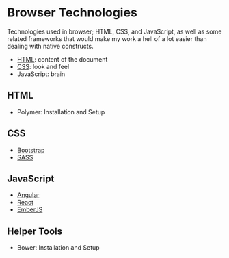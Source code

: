 # Browser Technologies
Technologies used in browser; HTML, CSS, and JavaScript, as well as some related frameworks that would make my work a hell of a lot easier than dealing with native constructs.

- [HTML](HTML): content of the document
- [CSS](CSS): look and feel
- JavaScript: brain

## HTML
- Polymer: Installation and Setup

## CSS
- [Bootstrap](Bootstrap)
- [SASS](SASS)

## JavaScript
- [Angular](Angular)
- [React](React)
- [EmberJS](EmberJS)

## Helper Tools
- Bower: Installation and Setup

